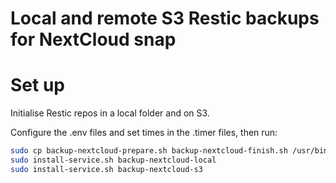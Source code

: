 # Local and remote S3 Restic backups for NextCloud snap

# Set up

Initialise Restic repos in a local folder and on S3.

Configure the .env files and set times in the .timer files, then run:

```sh
sudo cp backup-nextcloud-prepare.sh backup-nextcloud-finish.sh /usr/bin/
sudo install-service.sh backup-nextcloud-local
sudo install-service.sh backup-nextcloud-s3
```